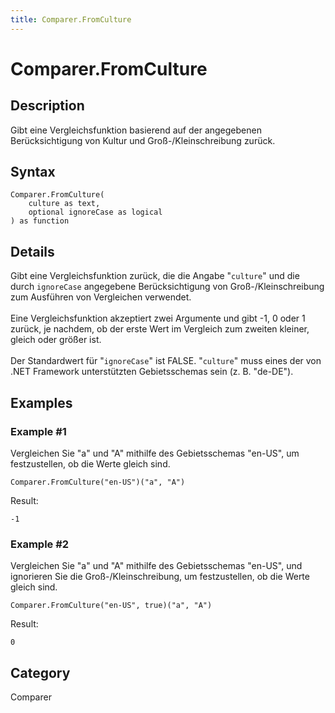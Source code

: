 ```yaml
---
title: Comparer.FromCulture
---
```


# Comparer.FromCulture


## Description

Gibt eine Vergleichsfunktion basierend auf der angegebenen Berücksichtigung von Kultur und Groß-/Kleinschreibung zurück.


## Syntax

```powerquery
Comparer.FromCulture(
    culture as text,
    optional ignoreCase as logical
) as function
```


## Details

Gibt eine Vergleichsfunktion zurück, die die Angabe "<code>culture</code>" und die durch <code>ignoreCase</code> angegebene Berücksichtigung von Groß-/Kleinschreibung zum Ausführen von Vergleichen verwendet. <br />      <br />      Eine Vergleichsfunktion akzeptiert zwei Argumente und gibt -1, 0 oder 1 zurück, je nachdem, ob der erste Wert im Vergleich zum zweiten kleiner, gleich oder größer ist.<br />      <br />      Der Standardwert für "<code>ignoreCase</code>" ist FALSE. "<code>culture</code>" muss eines der von .NET Framework unterstützten Gebietsschemas sein (z. B. "de-DE").    


## Examples

### Example #1 
Vergleichen Sie &#34;a&#34; und &#34;A&#34; mithilfe des Gebietsschemas &#34;en-US&#34;, um festzustellen, ob die Werte gleich sind.
```powerquery
Comparer.FromCulture("en-US")("a", "A")
```

Result: 
```powerquery
-1
```


### Example #2 
Vergleichen Sie &#34;a&#34; und &#34;A&#34; mithilfe des Gebietsschemas &#34;en-US&#34;, und ignorieren Sie die Groß-/Kleinschreibung, um festzustellen, ob die Werte gleich sind.
```powerquery
Comparer.FromCulture("en-US", true)("a", "A")
```

Result: 
```powerquery
0
```




## Category
Comparer
